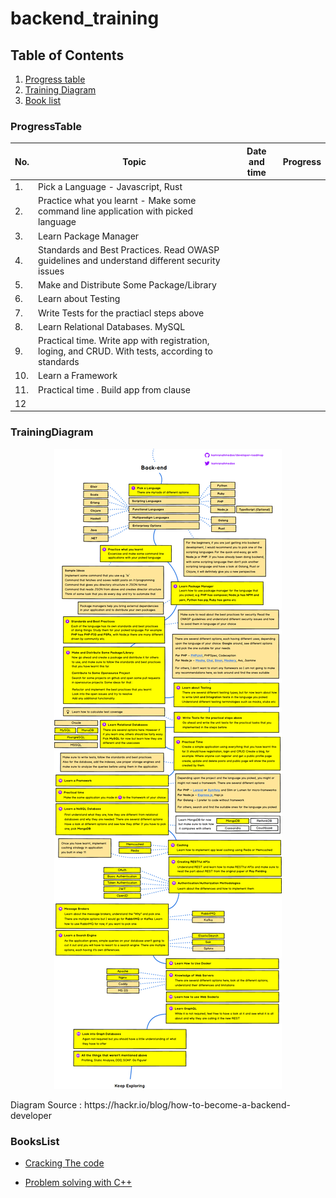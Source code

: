 # backend_training

## Table of Contents

1. [Progress table](#ProgressTable)
2. [Training Diagram](#TrainingDiagram)
3. [Book list](#BooksList)

### ProgressTable

| No. | Topic                                                                                             | Date and time | Progress |
| --- | ------------------------------------------------------------------------------------------------- | ------------- | -------- |
| 1.  | Pick a Language - Javascript, Rust                                                                |               |          |
| 2.  | Practice what you learnt - Make some command line application with picked language                |               |          |
| 3.  | Learn Package Manager                                                                             |               |          |
| 4.  | Standards and Best Practices. Read OWASP guidelines and understand different security issues      |               |          |
| 5.  | Make and Distribute Some Package/Library                                                          |               |          |
| 6.  | Learn about Testing                                                                               |               |          |
| 7.  | Write Tests for the practiacl steps above                                                         |               |          |
| 8.  | Learn Relational Databases. MySQL                                                                 |               |          |
| 9.  | Practical time. Write app with registration, loging, and CRUD. With tests, according to standards |               |          |
| 10. | Learn a Framework                                                                                 |               |          |
| 11. | Practical time . Build app from clause                                                            |               |          |
| 12  |                                                                                                   |               |          |

### TrainingDiagram

<p align="center">
  <img src=".\resources\backend_training_diagram.png" />
</p>
Diagram Source : https://hackr.io/blog/how-to-become-a-backend-developer

### BooksList

* [Cracking The code](https://drive.google.com/file/d/1XOSOVAl5PsAGwrYoRzcP2EgajlHiiaaV/view?usp=sharing)

* [Problem solving with C++](https://drive.google.com/file/d/1XOSOVAl5PsAGwrYoRzcP2EgajlHiiaaV/view?usp=sharing)
